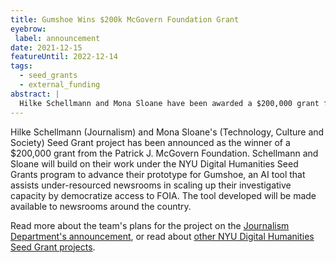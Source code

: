 ```yaml
---
title: Gumshoe Wins $200k McGovern Foundation Grant
eyebrow:
 label: announcement
date: 2021-12-15
featureUntil: 2022-12-14
tags:
  - seed_grants
  - external_funding
abstract: |
  Hilke Schellmann and Mona Sloane have been awarded a $200,000 grant from the Patrick J. McGovern Foundation to bring their prototype Gumshoe project, developed with the help of a DH seed grant, to newsrooms around the country.
---
```


Hilke Schellmann (Journalism) and Mona Sloane's (Technology, Culture and Society) Seed Grant project has been announced as the winner of a $200,000 grant from the Patrick J. McGovern Foundation. Schellmann and Sloane will build on their work under the NYU Digital Humanities Seed Grants program to advance their prototype for Gumshoe, an AI tool that assists under-resourced newsrooms in scaling up their investigative capacity by democratize access to FOIA. The tool developed will be made available to newsrooms around the country.

Read more about the team's plans for the project on the
[Journalism Department's announcement](https://journalism.nyu.edu/about-us/news-post/2021/12/15/prof-hilke-schellmann-and-nyu-researchers-secure-200000-grant-to-bring-novel-ai-tool-to-support-under-resourced-newsrooms-across-the-u-s/), or read about [other NYU Digital Humanities Seed Grant projects](/projects/).
